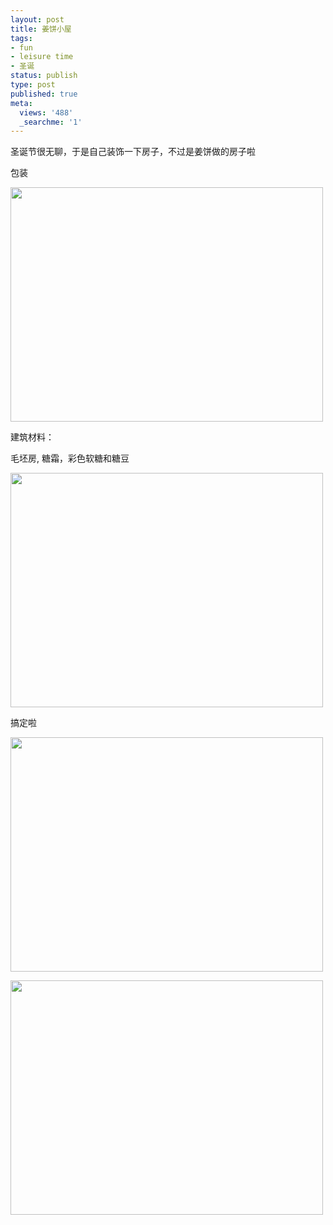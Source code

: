 ```yaml
---
layout: post
title: 姜饼小屋
tags:
- fun
- leisure time
- 圣诞
status: publish
type: post
published: true
meta:
  views: '488'
  _searchme: '1'
---
```

圣诞节很无聊，于是自己装饰一下房子，不过是姜饼做的房子啦

包装

<a href="http://azaleasays.com/wp-content/uploads/2010/07/img_01741.jpg"><img class="alignnone size-medium wp-image-730" title="img_01741" src="http://azaleasays.com/wp-content/uploads/2010/07/img_01741.jpg?w=500" alt="" width="500" height="375" /></a>

建筑材料：

毛坯房, 糖霜，彩色软糖和糖豆

<a href="http://azaleasays.files.wordpress.com/2008/12/img_0175.jpg"><img class="alignnone size-medium wp-image-731" title="img_0175" src="http://azaleasays.files.wordpress.com/2008/12/img_0175.jpg?w=500" alt="" width="500" height="375" /></a>

搞定啦

<a href="http://azaleasays.com/wp-content/uploads/2010/07/img_0177.jpg"><img class="alignnone size-medium wp-image-732" title="img_0177" src="http://azaleasays.com/wp-content/uploads/2010/07/img_0177.jpg?w=500" alt="" width="500" height="375" /></a>

<a href="http://azaleasays.files.wordpress.com/2008/12/img_0178.jpg"><img class="alignnone size-medium wp-image-733" title="img_0178" src="http://azaleasays.files.wordpress.com/2008/12/img_0178.jpg?w=500" alt="" width="500" height="375" /></a>
